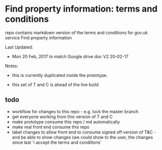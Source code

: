 # Find property information: terms and conditions

repo contains markdown version of the terms and conditions for gov.uk service Find property information

Last Updated:

* Mon 20 Feb, 2017 to match Google drive doc V2 20-02-17


Notes:
* this is currently duplicated inside the prototype.

* this set of T and C is ahead of the live build

## todo
* workflow for changes to this repo - e.g. lock the master branch
* get everyone working from this version of T and C
* make prototype consume this repo / md automatically
* make real front end consume this repo
* label changes to allow front end to consume signed off version of T&C - and be able to show changes (we could show to the user, the changes since last 'i accept the terms and conditions'